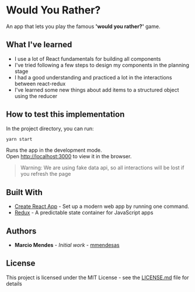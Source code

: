 # Would You Rather?

An app that lets you play the famous **'would you rather?'** game.

## What I've learned

- I use a lot of React fundamentals for building all components
- I've tried following a few steps to design my components in the planning stage
- I had a good understanding and practiced a lot in the interactions between react-redux
- I've learned some new things about add items to a structured object using the reducer

## How to test this implementation

In the project directory, you can run:

```sh
yarn start
```

Runs the app in the development mode.<br>
Open [http://localhost:3000](http://localhost:3000) to view it in the browser.

> Warning: We are using fake data api, so all interactions will be lost if you refresh the page

## Built With

- [Create React App](https://facebook.github.io/create-react-app/) - Set up a modern web app by running one command.
- [Redux](https://redux.js.org/) - A predictable state container for JavaScript apps

## Authors

- **Marcio Mendes** - _Initial work_ - [mmendesas](https://github.com/mmendesas)

## License

This project is licensed under the MIT License - see the [LICENSE.md](LICENSE.md) file for details
